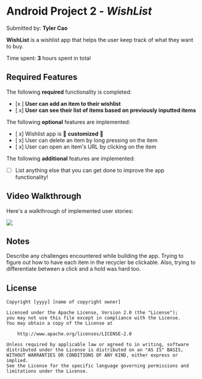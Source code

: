 # Android Project 2 - *WishList*

Submitted by: **Tyler Cao**

**WishList** is a wishlist app that helps the user keep track of what they want to buy.

Time spent: **3** hours spent in total

## Required Features

The following **required** functionality is completed:

- [x ] **User can add an item to their wishlist**
- [ x] **User can see their list of items based on previously inputted items**

The following **optional** features are implemented:

- [ x] Wishlist app is 🎨 **customized** 🎨
- [ x] User can delete an item by long pressing on the item
- [ x] User can open an item's URL by clicking on the item

The following **additional** features are implemented:

* [ ] List anything else that you can get done to improve the app functionality!

## Video Walkthrough

Here's a walkthrough of implemented user stories:

<img src="https://i.[imgur.com/F0mU4jW](https://imgur.com/FItkKbY).gif" />


## Notes

Describe any challenges encountered while building the app.
Trying to figure out how to have each item in the recycler be clickable. Also, trying to differentiate between a click and a hold was hard too.

## License

    Copyright [yyyy] [name of copyright owner]

    Licensed under the Apache License, Version 2.0 (the "License");
    you may not use this file except in compliance with the License.
    You may obtain a copy of the License at

        http://www.apache.org/licenses/LICENSE-2.0

    Unless required by applicable law or agreed to in writing, software
    distributed under the License is distributed on an "AS IS" BASIS,
    WITHOUT WARRANTIES OR CONDITIONS OF ANY KIND, either express or implied.
    See the License for the specific language governing permissions and
    limitations under the License.
